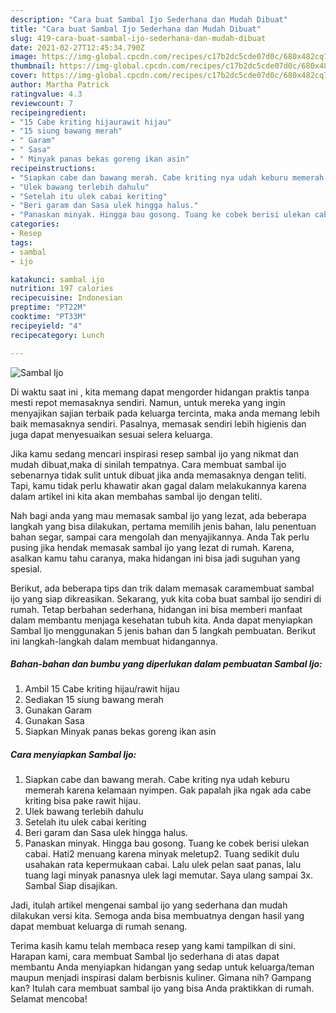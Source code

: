```yaml
---
description: "Cara buat Sambal Ijo Sederhana dan Mudah Dibuat"
title: "Cara buat Sambal Ijo Sederhana dan Mudah Dibuat"
slug: 419-cara-buat-sambal-ijo-sederhana-dan-mudah-dibuat
date: 2021-02-27T12:45:34.790Z
image: https://img-global.cpcdn.com/recipes/c17b2dc5cde07d0c/680x482cq70/sambal-ijo-foto-resep-utama.jpg
thumbnail: https://img-global.cpcdn.com/recipes/c17b2dc5cde07d0c/680x482cq70/sambal-ijo-foto-resep-utama.jpg
cover: https://img-global.cpcdn.com/recipes/c17b2dc5cde07d0c/680x482cq70/sambal-ijo-foto-resep-utama.jpg
author: Martha Patrick
ratingvalue: 4.3
reviewcount: 7
recipeingredient:
- "15 Cabe kriting hijaurawit hijau"
- "15 siung bawang merah"
- " Garam"
- " Sasa"
- " Minyak panas bekas goreng ikan asin"
recipeinstructions:
- "Siapkan cabe dan bawang merah. Cabe kriting nya udah keburu memerah karena kelamaan nyimpen. Gak papalah jika ngak ada cabe kriting bisa pake rawit hijau."
- "Ulek bawang terlebih dahulu"
- "Setelah itu ulek cabai keriting"
- "Beri garam dan Sasa ulek hingga halus."
- "Panaskan minyak. Hingga bau gosong. Tuang ke cobek berisi ulekan cabai. Hati2 menuang karena minyak meletup2. Tuang sedikit dulu usahakan rata kepermukaan cabai. Lalu ulek pelan saat panas, lalu tuang lagi minyak panasnya ulek lagi memutar. Saya ulang sampai 3x. Sambal Siap disajikan."
categories:
- Resep
tags:
- sambal
- ijo

katakunci: sambal ijo 
nutrition: 197 calories
recipecuisine: Indonesian
preptime: "PT22M"
cooktime: "PT33M"
recipeyield: "4"
recipecategory: Lunch

---
```



![Sambal Ijo](https://img-global.cpcdn.com/recipes/c17b2dc5cde07d0c/680x482cq70/sambal-ijo-foto-resep-utama.jpg)

Di waktu  saat ini , kita memang dapat mengorder hidangan praktis tanpa mesti repot memasaknya sendiri. Namun, untuk mereka yang ingin menyajikan sajian terbaik pada keluarga tercinta, maka anda memang lebih baik memasaknya sendiri. Pasalnya, memasak sendiri lebih higienis dan juga dapat menyesuaikan sesuai selera keluarga.

Jika kamu sedang mencari inspirasi resep sambal ijo yang nikmat dan mudah dibuat,maka di sinilah tempatnya. Cara membuat sambal ijo  sebenarnya tidak sulit untuk dibuat jika anda memasaknya dengan teliti. Tapi, kamu tidak perlu khawatir akan gagal dalam melakukannya 
karena dalam artikel ini kita akan membahas sambal ijo dengan teliti.  



Nah bagi anda yang mau memasak sambal ijo yang lezat, ada beberapa langkah yang bisa dilakukan, pertama memilih jenis bahan, lalu penentuan bahan segar, sampai cara mengolah dan menyajikannya. Anda Tak perlu pusing jika hendak memasak sambal ijo yang lezat di rumah. Karena, asalkan kamu  tahu caranya, maka hidangan ini bisa jadi suguhan yang spesial.

Berikut, ada beberapa tips dan trik dalam memasak caramembuat sambal ijo yang siap dikreasikan. Sekarang, yuk kita coba buat sambal ijo sendiri di rumah. Tetap berbahan sederhana, hidangan ini bisa memberi manfaat dalam membantu menjaga kesehatan tubuh kita. Anda dapat menyiapkan Sambal Ijo menggunakan 5 jenis bahan dan 5 langkah pembuatan. Berikut ini langkah-langkah dalam membuat hidangannya.

<!--inarticleads1-->

##### Bahan-bahan dan bumbu yang diperlukan dalam pembuatan Sambal Ijo:

1. Ambil 15 Cabe kriting hijau/rawit hijau
1. Sediakan 15 siung bawang merah
1. Gunakan  Garam
1. Gunakan  Sasa
1. Siapkan  Minyak panas bekas goreng ikan asin




<!--inarticleads2-->

##### Cara menyiapkan Sambal Ijo:

1. Siapkan cabe dan bawang merah. Cabe kriting nya udah keburu memerah karena kelamaan nyimpen. Gak papalah jika ngak ada cabe kriting bisa pake rawit hijau.
1. Ulek bawang terlebih dahulu
1. Setelah itu ulek cabai keriting
1. Beri garam dan Sasa ulek hingga halus.
1. Panaskan minyak. Hingga bau gosong. Tuang ke cobek berisi ulekan cabai. Hati2 menuang karena minyak meletup2. Tuang sedikit dulu usahakan rata kepermukaan cabai. Lalu ulek pelan saat panas, lalu tuang lagi minyak panasnya ulek lagi memutar. Saya ulang sampai 3x. Sambal Siap disajikan.




Jadi, itulah artikel mengenai  sambal ijo  yang sederhana dan mudah dilakukan versi kita. Semoga anda bisa membuatnya dengan hasil yang dapat membuat keluarga di rumah senang. 

Terima kasih kamu telah membaca resep yang kami tampilkan di sini. Harapan kami, cara membuat  Sambal Ijo sederhana di atas dapat membantu Anda menyiapkan hidangan yang sedap untuk keluarga/teman maupun menjadi inspirasi dalam berbisnis kuliner. Gimana nih? Gampang kan? Itulah cara membuat sambal ijo yang bisa Anda praktikkan di rumah. Selamat mencoba!

